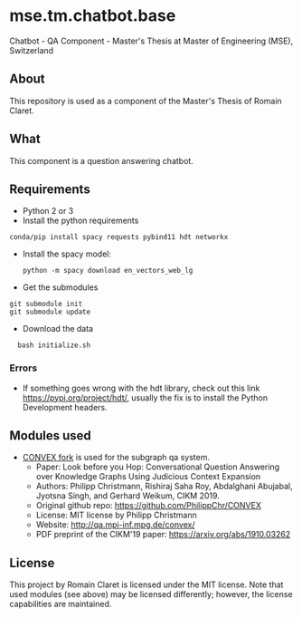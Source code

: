 # mse.tm.chatbot.base
Chatbot - QA Component - Master's Thesis at Master of Engineering (MSE), Switzerland

## About
This repository is used as a component of the Master's Thesis of Romain Claret.

## What
This component is a question answering chatbot.

## Requirements
- Python 2 or 3
- Install the python requirements
 ```shell
 conda/pip install spacy requests pybind11 hdt networkx
 ```
- Install the spacy model: 
    ```shell
    python -m spacy download en_vectors_web_lg
    ```
- Get the submodules
 ```shell
 git submodule init
 git submodule update
 ```
- Download the data
```shell
  bash initialize.sh
```

### Errors
- If something goes wrong with the hdt library, check out this link https://pypi.org/project/hdt/, usually the fix is to install the Python Development headers.


## Modules used
- [CONVEX fork](https://github.com/RomainClaret/CONVEX) is used for the subgraph qa system.
  - Paper: Look before you Hop: Conversational Question Answering over Knowledge Graphs Using Judicious Context Expansion
  - Authors: Philipp Christmann, Rishiraj Saha Roy, Abdalghani Abujabal, Jyotsna Singh, and Gerhard Weikum, CIKM 2019.
  - Original github repo: https://github.com/PhilippChr/CONVEX
  - License: MIT license by Philipp Christmann
  - Website: http://qa.mpi-inf.mpg.de/convex/
  - PDF preprint of the CIKM'19 paper: https://arxiv.org/abs/1910.03262
 
## License
This project by Romain Claret is licensed under the MIT license. Note that used modules (see above) may be licensed differently; however, the license capabilities are maintained.
